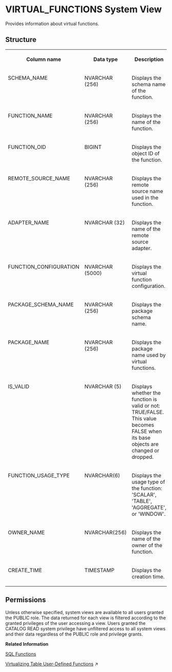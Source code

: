 <!-- loio6aff104ee1cd4e0899c0326f8f673958 -->

# VIRTUAL\_FUNCTIONS System View

Provides information about virtual functions.



## Structure


<table>
<tr>
<th valign="top">

Column name

</th>
<th valign="top">

Data type

</th>
<th valign="top">

Description

</th>
</tr>
<tr>
<td valign="top">

SCHEMA\_NAME

</td>
<td valign="top">

NVARCHAR \(256\)

</td>
<td valign="top">

Displays the schema name of the function.

</td>
</tr>
<tr>
<td valign="top">

FUNCTION\_NAME

</td>
<td valign="top">

NVARCHAR \(256\)

</td>
<td valign="top">

Displays the name of the function.

</td>
</tr>
<tr>
<td valign="top">

FUNCTION\_OID

</td>
<td valign="top">

BIGINT

</td>
<td valign="top">

Displays the object ID of the function.

</td>
</tr>
<tr>
<td valign="top">

REMOTE\_SOURCE\_NAME

</td>
<td valign="top">

NVARCHAR \(256\)

</td>
<td valign="top">

Displays the remote source name used in the function.

</td>
</tr>
<tr>
<td valign="top">

ADAPTER\_NAME

</td>
<td valign="top">

NVARCHAR \(32\)

</td>
<td valign="top">

Displays the name of the remote source adapter.

</td>
</tr>
<tr>
<td valign="top">

FUNCTION\_CONFIGURATION

</td>
<td valign="top">

NVARCHAR \(5000\)

</td>
<td valign="top">

Displays the virtual function configuration.

</td>
</tr>
<tr>
<td valign="top">

PACKAGE\_SCHEMA\_NAME

</td>
<td valign="top">

NVARCHAR \(256\)

</td>
<td valign="top">

Displays the package schema name.

</td>
</tr>
<tr>
<td valign="top">

PACKAGE\_NAME

</td>
<td valign="top">

NVARCHAR \(256\)

</td>
<td valign="top">

Displays the package name used by virtual functions.

</td>
</tr>
<tr>
<td valign="top">

IS\_VALID

</td>
<td valign="top">

NVARCHAR \(5\)

</td>
<td valign="top">

Displays whether the function is valid or not: TRUE/FALSE. This value becomes FALSE when its base objects are changed or dropped.

</td>
</tr>
<tr>
<td valign="top">

FUNCTION\_USAGE\_TYPE

</td>
<td valign="top">

NVARCHAR\(6\)

</td>
<td valign="top">

Displays the usage type of the function: 'SCALAR', 'TABLE', 'AGGREGATE', or 'WINDOW'.

</td>
</tr>
<tr>
<td valign="top">

OWNER\_NAME

</td>
<td valign="top">

NVARCHAR\(256\)

</td>
<td valign="top">

Displays the name of the owner of the function.

</td>
</tr>
<tr>
<td valign="top">

CREATE\_TIME

</td>
<td valign="top">

TIMESTAMP

</td>
<td valign="top">

Displays the creation time.

</td>
</tr>
</table>



<a name="loio6aff104ee1cd4e0899c0326f8f673958__section_pts_x11_fzb"/>

## Permissions

Unless otherwise specified, system views are available to all users granted the PUBLIC role. The data returned for each view is filtered according to the granted privileges of the user accessing a view. Users granted the CATALOG READ system privilege have unfiltered access to all system views and their data regardless of the PUBLIC role and privilege grants.

**Related Information**  


[SQL Functions](../../010-SQL-Reference/011-SQL-Functions/sql-functions-20a61f2.md "Documents the built-in SQL functions that are provided with SAP HANA.")

[Virtualizing Table User-Defined Functions](https://help.sap.com/viewer/477aa413a36c4a95878460696fcc8896/2024_1_QRC/en-US/2f6c8c47650b4acebe359598b6737e6c.html "In the SAP HANA Cloud, SAP HANA database, you can create virtual table user-defined functions (TUDFs) that point to remote table user-defined functions in another SAP HANA Cloud, SAP HANA database or in an SAP HANA on-premise system.") :arrow_upper_right:

